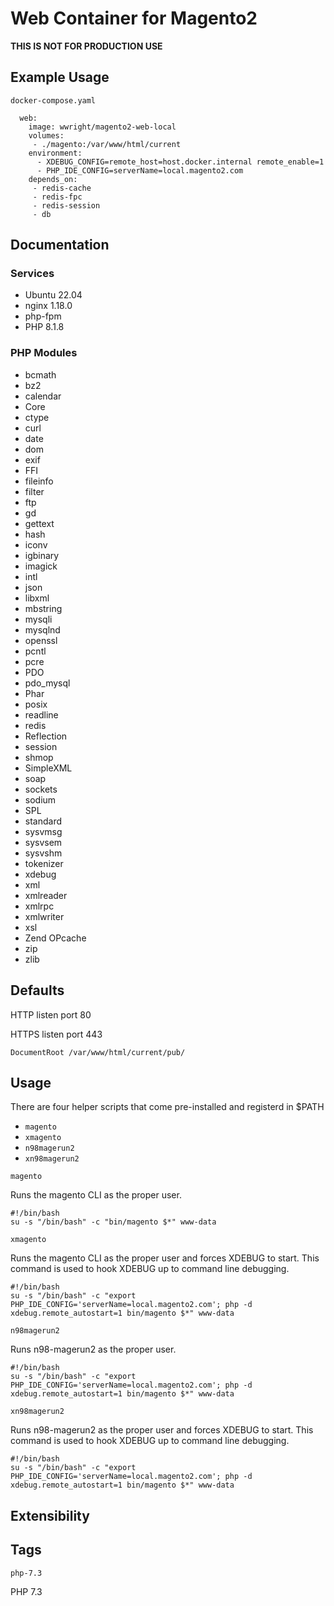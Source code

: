 # Web Container for Magento2
__THIS IS NOT FOR PRODUCTION USE__

## Example Usage
`docker-compose.yaml`
```
  web:
    image: wwright/magento2-web-local
    volumes:
     - ./magento:/var/www/html/current
    environment:
      - XDEBUG_CONFIG=remote_host=host.docker.internal remote_enable=1
      - PHP_IDE_CONFIG=serverName=local.magento2.com
    depends_on:
     - redis-cache
     - redis-fpc
     - redis-session
     - db
```

## Documentation
### Services
* Ubuntu 22.04
* nginx 1.18.0
* php-fpm
* PHP 8.1.8

### PHP Modules
* bcmath 
* bz2 
* calendar 
* Core 
* ctype 
* curl 
* date 
* dom 
* exif 
* FFI 
* fileinfo 
* filter 
* ftp 
* gd 
* gettext 
* hash
* iconv 
* igbinary 
* imagick 
* intl 
* json 
* libxml 
* mbstring 
* mysqli 
* mysqlnd 
* openssl 
* pcntl 
* pcre 
* PDO 
* pdo_mysql 
* Phar 
* posix 
* readline 
* redis 
* Reflection 
* session 
* shmop 
* SimpleXML 
* soap 
* sockets 
* sodium 
* SPL 
* standard 
* sysvmsg 
* sysvsem 
* sysvshm 
* tokenizer 
* xdebug 
* xml 
* xmlreader 
* xmlrpc 
* xmlwriter 
* xsl 
* Zend OPcache 
* zip 
* zlib

## Defaults
HTTP listen port 80

HTTPS listen port 443

`DocumentRoot /var/www/html/current/pub/`

## Usage
There are four helper scripts that come pre-installed and registerd in $PATH
* `magento`
* `xmagento`
* `n98magerun2`
* `xn98magerun2`

`magento`

Runs the magento CLI as the proper user. 
```
#!/bin/bash
su -s "/bin/bash" -c "bin/magento $*" www-data
```

`xmagento`

Runs the magento CLI as the proper user and forces XDEBUG to start. This command is used to hook XDEBUG up to command line debugging.
```
#!/bin/bash
su -s "/bin/bash" -c "export PHP_IDE_CONFIG='serverName=local.magento2.com'; php -d xdebug.remote_autostart=1 bin/magento $*" www-data
```

`n98magerun2`

Runs n98-magerun2 as the proper user.
```
#!/bin/bash
su -s "/bin/bash" -c "export PHP_IDE_CONFIG='serverName=local.magento2.com'; php -d xdebug.remote_autostart=1 bin/magento $*" www-data
```

`xn98magerun2`

Runs n98-magerun2 as the proper user and forces XDEBUG to start. This command is used to hook XDEBUG up to command line debugging.
```
#!/bin/bash
su -s "/bin/bash" -c "export PHP_IDE_CONFIG='serverName=local.magento2.com'; php -d xdebug.remote_autostart=1 bin/magento $*" www-data
```

## Extensibility

## Tags
`php-7.3`

PHP 7.3